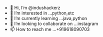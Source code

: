 - 👋 Hi, I’m @indushackerz
- 👀 I’m interested in ...python,etc
- 🌱 I’m currently learning ...java,python
- 💞️ I’m looking to collaborate on ...instagram
- 📫 How to reach me ...+919618090703


